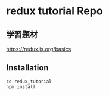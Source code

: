 # redux tutorial Repo

## 学習題材
https://redux.js.org/basics

## Installation
```
cd redux_tutorial
npm install
```
